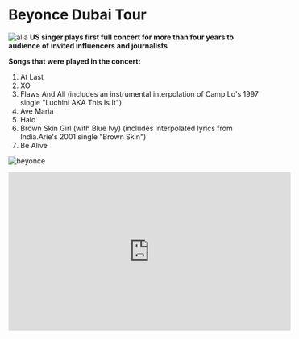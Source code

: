 #  Beyonce Dubai Tour


![alia](https://metro.co.uk/wp-content/uploads/2023/01/SEI_141239694-599e.jpg?quality=90&strip=all)
**US singer plays first full concert for more than four years to audience of invited influencers and journalists**

 **Songs that were played in the concert:**
1. At Last
2. XO
3. Flaws And All (includes an instrumental interpolation of Camp Lo's 1997 single "Luchini AKA This Is It")
4. Ave Maria
5. Halo
6. Brown Skin Girl (with Blue Ivy) (includes interpolated lyrics from India.Arie's 2001 single "Brown Skin")
7. Be Alive 

![beyonce](https://i.guim.co.uk/img/media/d5a5520468147eeb1df0009846772aea66b00a2b/0_3395_5504_3302/master/5504.jpg?width=620&dpr=1&s=none)

    


<iframe width="560" height="315" src="https://www.youtube.com/embed/lGc987l1L1A?si=O_OhVtYUxu-CP6Lk" title="YouTube video player" frameborder="0" allow="accelerometer; autoplay; clipboard-write; encrypted-media; gyroscope; picture-in-picture; web-share" allowfullscreen></iframe>

